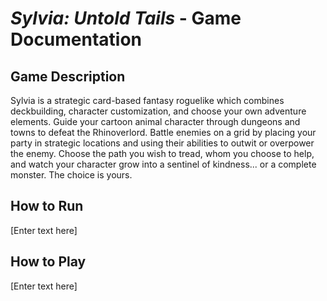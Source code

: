 # *Sylvia: Untold Tails* - Game Documentation

## Game Description
Sylvia is a strategic card-based fantasy roguelike which combines deckbuilding, character customization, and choose your own adventure elements.  Guide your cartoon animal character through dungeons and towns to defeat the Rhinoverlord.  Battle enemies on a grid by placing your party in strategic locations and using their abilities to outwit or overpower the enemy.  Choose the path you wish to tread, whom you choose to help, and watch your character grow into a sentinel of kindness... or a complete monster.  The choice is yours.

## How to Run
[Enter text here]

## How to Play
[Enter text here]
